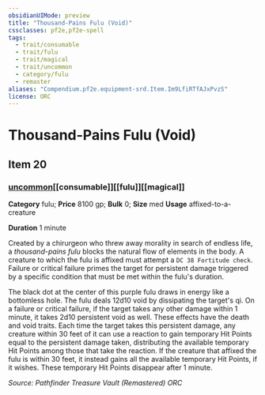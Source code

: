 ```yaml
---
obsidianUIMode: preview
title: "Thousand-Pains Fulu (Void)"
cssclasses: pf2e,pf2e-spell
tags:
  - trait/consumable
  - trait/fulu
  - trait/magical
  - trait/uncommon
  - category/fulu
  - remaster
aliases: "Compendium.pf2e.equipment-srd.Item.Im9LfiRTfAJxPvzS"
license: ORC
---
```

# Thousand-Pains Fulu (Void)
## Item 20
### [uncommon](uncommon "Uncommon Rarity Trait")[[consumable]][[fulu]][[magical]]

**Category** fulu; 
**Price** 8100 gp; 
**Bulk** 0; **Size** med
**Usage** affixed-to-a-creature

**Duration** 1 minute

Created by a chirurgeon who threw away morality in search of endless life, a _thousand-pains fulu_ blocks the natural flow of elements in the body. A creature to which the fulu is affixed must attempt a `DC 38 Fortitude check`. Failure or critical failure primes the target for persistent damage triggered by a specific condition that must be met within the fulu's duration.

The black dot at the center of this purple fulu draws in energy like a bottomless hole. The fulu deals 12d10 void by dissipating the target's qi. On a failure or critical failure, if the target takes any other damage within 1 minute, it takes 2d10 persistent void as well. These effects have the death and void traits. Each time the target takes this persistent damage, any creature within 30 feet of it can use a reaction to gain temporary Hit Points equal to the persistent damage taken, distributing the available temporary Hit Points among those that take the reaction. If the creature that affixed the fulu is within 30 feet, it instead gains all the available temporary Hit Points, if it wishes. These temporary Hit Points disappear after 1 minute.

*Source: Pathfinder Treasure Vault (Remastered)*
*ORC*
